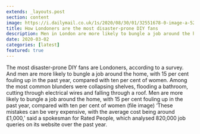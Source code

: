 ```yaml
---
extends: _layouts.post
section: content
image: https://i.dailymail.co.uk/1s/2020/08/30/01/32551678-0-image-a-52_1598747768067.jpg 
title: How Londoners are the most disaster-prone DIY fans 
description: Men in London are more likely to bungle a job around the home, with 15 per cent fouling up in the past year, compared with ten per cent of women. 
date: 2020-03-02 
categories: [latest] 
featured: true 
--- 
```

The most disaster-prone DIY fans are Londoners, according to a survey.
And men are more likely to bungle a job around the home, with 15 per cent fouling up in the past year, compared with ten per cent of women.
Among the most common blunders were collapsing shelves, flooding a bathroom, cutting through electrical wires and falling through a roof.
Men are more likely to bungle a job around the home, with 15 per cent fouling up in the past year, compared with ten per cent of women (file image)
&lsquo;These mistakes can be very expensive, with the average cost being around &pound;1,000,&rsquo; said a spokesman for Rated People, which analysed 820,000 job queries on its website over the past year.&nbsp;